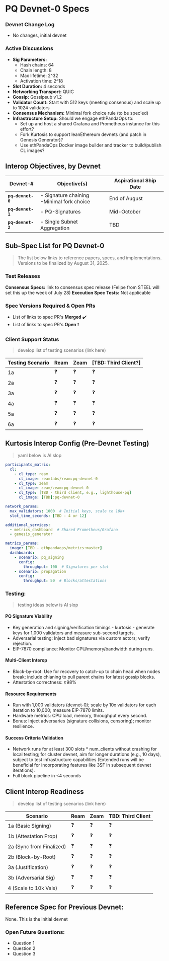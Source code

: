 # PQ Devnet-0 Specs


### Devnet Change Log
- No changes, initial devnet 


### Active Discussions

- **Sig Parameters:**
    - Hash chains: 64
    - Chain length: 8
    - Max lifetime: 2^32
    - Activation time: 2^18
- **Slot Duration:** 4 seconds
- **Networking Transport:** QUIC
- **Gossip:** Gossipsub v1.2
- **Validator Count:** Start with 512 keys (meeting consensus) and scale up to 1024 validators
- **Consensus Mechanism:** Minimal fork choice rule (to be spec'ed)
- **Infrastructure Setup:** Should we engage ethPandaOps to:
    - Set up and host a shared Grafana and Prometheus instance for this effort?
    - Fork Kurtosis to support leanEthereum devnets (and patch in Genesis Generator)?
    - Use ethPandaOps Docker image builder and tracker to build/publish CL images?

## Interop Objectives, by Devnet
| Devnet-# | Objective(s) | Aspirational Ship Date |
| --------- | ------------ | ----------------------- |
| **`pq-devnet-0`** |  - Signature chaining<br>-Minimal fork choice | End of August |
| **`pq-devnet-1`** | - PQ-Signatures | Mid-October |
| **`pq-devnet-2`** | - Single Subnet Aggregation | TBD |


## Sub-Spec List for PQ Devnet-0
>The list below links to reference papers, specs, and implementations. Versions to be finalized by August 31, 2025.


### Test Releases

**Consensus Specs:** link to consensus spec release (Felipe from STEEL will set this up the week of July 28)
**Execution Spec Tests:** Not applicable

### Spec Versions Required & Open PRs

- List of links to spec PR's **Merged** :heavy_check_mark: 
- List of links to spec PR's **Open** :exclamation:


### Client Support Status
>develop list of testing scenarios (link here)

| Testing Scenario | Ream | Zeam | [TBD: Third Client?] |
|------------------|------|------|----------------------|
| 1a | :question: | :question: | :question: |
| 2a | :question: | :question: | :question: |
| 3a | :question: | :question: | :question: |
| 4a | :question: | :question: | :question: |
| 5a | :question: | :question: | :question: |
| 6a | :question: | :question: | :question: |

## Kurtosis Interop Config (Pre-Devnet Testing)

>yaml below is AI slop

```yaml
participants_matrix:
  cl:
    - cl_type: ream
      cl_image: reamlabs/ream:pq-devnet-0
    - cl_type: zeam
      cl_image: zeam/zeam:pq-devnet-0
    - cl_type: [TBD - third client, e.g., lighthouse-pq]
      cl_image: [TBD]:pq-devnet-0

network_params:
  max_validators: 1000  # Initial keys, scale to 10k+
  slot_time_seconds: [TBD - 4 or 12]

additional_services:
  - metrics_dashboard  # Shared Prometheus/Grafana
  - genesis_generator

metrics_params:
  image: [TBD - ethpandaops/metrics:master]
  dashboards:
    - scenario: pq_signing
      config:
        throughput: 100  # Signatures per slot
    - scenario: propagation
      config:
        throughput: 50  # Blocks/attestations
```

### Testing:

>testing ideas below is AI slop

#### PQ Signature Viability
  * Key generation and signing/verification timings - kurtosis - generate keys for 1,000 validators and measure sub-second targets.
  * Adversarial testing: Inject bad signatures via custom actors; verify rejection.
  * EIP-7870 compliance: Monitor CPU/memory/bandwidth during runs.

#### Multi-Client Interop
  * Block-by-root: Use for recovery to catch-up to chain head when nodes break; include chianing to pull parent chains for latest gossip blocks.
  * Attestation correctness: ≥98%

#### Resource Requirements
  * Run with 1,000 validators (devnet-0); scale by 10x validators for each iteration to 10,000; measure EIP-7870 limits.
  * Hardware metrics: CPU load, memory, throughput every second.
  * Bonus: Inject adversaries (signature collisions, censoring); monitor resilience.

#### Success Criteria Validation
  * Network runs for at least 300 slots * num_clients without crashing for local testing; for cluster devnet, aim for longer durations (e.g., 10 days), subject to test infrastructure capabilities (Extended runs will be beneficial for incorporating features like 3SF in subsequent devnet iterations).
  * Full block pipeline in <4 seconds

## Client Interop Readiness

>develop list of testing scenarios (link here)

| Scenario | Ream | Zeam | TBD: Third Client |
| -------- | ---- | ---- | ------------------- |
| 1a (Basic Signing) | :question: | :question: | :question: |
| 1b (Attestation Prop) | :question: | :question: | :question: |
| 2a (Sync from Finalized) | :question: | :question: | :question: |
| 2b (Block-by-Root) | :question: | :question: | :question: |
| 3a (Justification) | :question: | :question: | :question: |
| 3b (Adversarial Sig) | :question: | :question: | :question: |
| 4 (Scale to 10k Vals) | :question: | :question: | :question: |

## Reference Spec for Previous Devnet: 
None. This is the initial devnet

### Open Future Questions:
  - Question 1
  - Question 2
  - Question 3
